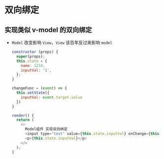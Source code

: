 # 双向绑定

## 实现类似 v-model 的双向绑定

+ `Model` 改变影响 `View`，`View` 该百年反过来影响 `model`

  ```js
  constructor (props) {
    super(props);
    this.state = {
      name: 1234,
      inputVal: '1',
    };
  }

  changeFunc = (event) => {
    this.setState({
      inputVal: event.target.value
    })
  }

  render() {
    return (
      <>
        Model组件 实现双向绑定
        <input type="text" value={this.state.inputVal} onChange={this.changeFunc} />
        <p>{this.state.inputVal}</p>
      </>
    );
  }
  ```
